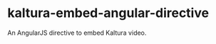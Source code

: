 kaltura-embed-angular-directive
===============================

An AngularJS directive to embed Kaltura video.
